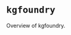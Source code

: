 # `kgfoundry`

Overview of kgfoundry.

<!-- START doctoc generated TOC please keep comment here to allow auto update -->
<!-- END doctoc generated TOC please keep comment here to allow auto update -->
<!-- agent:readme v1 sha:3e93a43e5369e5222f2d28b839bae3718d96657a content:c3e7a2e433b2 -->
